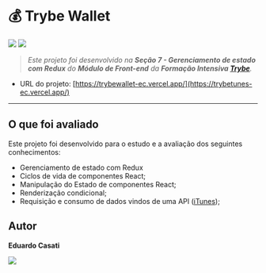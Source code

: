 # 💰 Trybe Wallet

<img src="https://img.shields.io/badge/React-20232A?style=for-the-badge&logo=react&logoColor=61DAFB"> <img src="https://img.shields.io/badge/Redux-593D88?style=for-the-badge&logo=redux&logoColor=white" />

> _Este projeto foi desenvolvido na **Seção 7 - Gerenciamento de estado com Redux** do **Módulo de Front-end** da **Formação Intensiva [Trybe](https://www.betrybe.com/)**._

- URL do projeto: [https://trybewallet-ec.vercel.app/](https://trybetunes-ec.vercel.app/)

---

## O que foi avaliado

Este projeto foi desenvolvido para o estudo e a avaliação dos seguintes conhecimentos:

- Gerenciamento de estado com Redux
- Ciclos de vida de componentes React;
- Manipulação do Estado de componentes React;
- Renderização condicional;
- Requisição e consumo de dados vindos de uma API ([iTunes](https://developer.apple.com/library/archive/documentation/AudioVideo/Conceptual/iTuneSearchAPI/index.html));

## Autor

**Eduardo Casati**

[<img src="https://img.shields.io/badge/LinkedIn-0077B5?style=for-the-badge&logo=linkedin&logoColor=white">](https://www.linkedin.com/in/eduardo-casati/)
